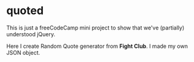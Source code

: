 # quoted
This is just a freeCodeCamp mini project to show that we've (partially) understood jQuery.

Here I create Random Quote generator from __Fight Club__. I made my own JSON object.